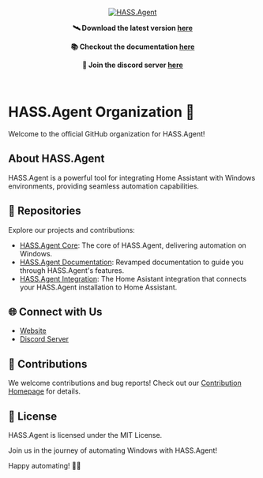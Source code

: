 <p align="center">
  <a href="https://github.com/LAB02-Research/HASS.Agent">
    <img src="https://github.com/hass-agent/hass-agent.github.io/blob/efe9a310444878019f9d769fa914a7843b27b018/docs/assets/images/logo/logo_256.png"  alt="HASS.Agent" class="logo" />
  </a>
</p>
<p align="center">
  <strong>
    🛰 Download the latest version  
    <a href="https://github.com/hass-agent/HASS.Agent/releases/latest/download/HASS.Agent.Installer.exe">here</a>
  </strong>
</p>
<p align="center">
  <strong>
    📚 Checkout the documentation   
    <a href="https://hass-agent.github.io/">here</a>
  </strong>
</p>
<p align="center">
  <strong>
    💬 Join the discord server   
    <a href="https://discord.com/invite/JfZj98xqJr">here</a>
  </strong>
</p>
<br clear="left" />

# HASS.Agent Organization 🚀

Welcome to the official GitHub organization for HASS.Agent!

## About HASS.Agent

HASS.Agent is a powerful tool for integrating Home Assistant with Windows environments, providing seamless automation capabilities.

## 📁 Repositories

Explore our projects and contributions:

- [HASS.Agent Core](https://github.com/hass-agent/hass.agent): The core of HASS.Agent, delivering automation on Windows.
- [HASS.Agent Documentation](https://github.com/hass-agent/hass-agent.github.io): Revamped documentation to guide you through HASS.Agent's features.
- [HASS.Agent Integration](https://github.com/hass-agent/integration): The Home Asistant integration that connects your HASS.Agent installation to Home Assistant.

## 🌐 Connect with Us

- [Website](https://hass-agent.github.io/)
- [Discord Server](https://discord.com/invite/JfZj98xqJr)

## 🚀 Contributions

We welcome contributions and bug reports! Check out our [Contribution Homepage](https://hass-agent.github.io/latest/contributing/) for details.

## 📜 License

HASS.Agent is licensed under the MIT License.

Join us in the journey of automating Windows with HASS.Agent!

Happy automating! 🤖✨
